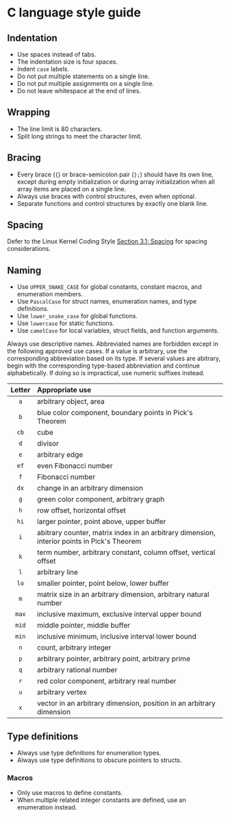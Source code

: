 # C language style guide

## Indentation

- Use spaces instead of tabs.
- The indentation size is four spaces.
- Indent `case` labels.
- Do not put multiple statements on a single line.
- Do not put multiple assignments on a single line.
- Do not leave whitespace at the end of lines.

## Wrapping

- The line limit is 80 characters.
- Split long strings to meet the character limit.

## Bracing

- Every brace (`{`) or brace-semicolon pair (`};`) should have its own line,
  except during empty initialization or during array initialization when all array
  items are placed on a single line.
- Always use braces with control structures, even when optional.
- Separate functions and control structures by exactly one blank line.

## Spacing

Defer to the Linux Kernel Coding Style
[Section 3.1: Spacing](https://www.kernel.org/doc/html/v4.10/process/coding-style.html)
for spacing considerations.

## Naming

- Use `UPPER_SNAKE_CASE` for global constants, constant macros, and enumeration
  members.
- Use `PascalCase` for struct names, enumeration names, and type definitions.
- Use `lower_snake_case` for global functions.
- Use `lowercase` for static functions.
- Use `camelCase` for local variables, struct fields, and function arguments.

Always use descriptive names. Abbreviated names are forbidden except in the
following approved use cases. If a value is arbitrary, use the corresponding
abbreviation based on its type. If several values are abitrary, begin with the
corresponding type-based abbreviation and continue alphabetically. If doing so
is impractical, use numeric suffixes instead.

| Letter | Appropriate use                                                                              |
| :----: | :------------------------------------------------------------------------------------------- |
|  `a`   | arbitrary object, area                                                                       |
|  `b`   | blue color component, boundary points in Pick\'s Theorem                                     |
|  `cb`  | cube                                                                                         |
|  `d`   | divisor                                                                                      |
|  `e`   | arbitrary edge                                                                               |
|  `ef`  | even Fibonacci number                                                                        |
|  `f`   | Fibonacci number                                                                             |
|  `dx`  | change in an arbitrary dimension                                                             |
|  `g`   | green color component, arbitrary graph                                                       |
|  `h`   | row offset, horizontal offset                                                                |
|  `hi`  | larger pointer, point above, upper buffer                                                    |
|  `i`   | abitrary counter, matrix index in an arbitrary dimension, interior points in Pick\'s Theorem |
|  `k`   | term number, arbitrary constant, column offset, vertical offset                              |
|  `l`   | arbitrary line                                                                               |
|  `lo`  | smaller pointer, point below, lower buffer                                                   |
|  `m`   | matrix size in an arbitrary dimension, arbitrary natural number                              |
| `max`  | inclusive maximum, exclusive interval upper bound                                            |
| `mid`  | middle pointer, middle buffer                                                                |
| `min`  | inclusive minimum, inclusive interval lower bound                                            |
|  `n`   | count, arbitrary integer                                                                     |
|  `p`   | arbitrary pointer, arbitrary point, arbitrary prime                                          |
|  `q`   | arbitrary rational number                                                                    |
|  `r`   | red color component, arbitrary real number                                                   |
|  `u`   | arbitrary vertex                                                                             |
|  `x`   | vector in an arbitrary dimension, position in an arbitrary dimension                         |

## Type definitions

- Always use type definitions for enumeration types.
- Always use type definitions to obscure pointers to structs.

### Macros

- Only use macros to define constants.
- When multiple related integer constants are defined, use an enumeration
  instead.
